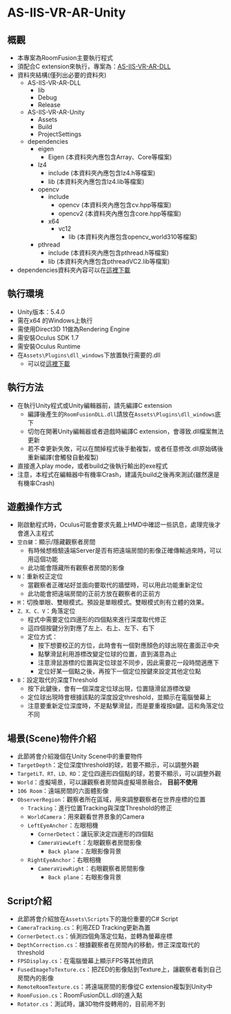 # AS-IIS-VR-AR-Unity

## 概觀

- 本專案為RoomFusion主要執行程式
- 須配合C extension來執行，專案為：[AS-IIS-VR-AR-DLL](https://github.com/lctseng/AS-IIS-VR-AR-DLL)
- 資料夾結構(僅列出必要的資料夾)
  - AS-IIS-VR-AR-DLL
    - lib
    - Debug
    - Release
  - AS-IIS-VR-AR-Unity
    - Assets
    - Build
    - ProjectSettings
  - dependencies
    - eigen
      - Eigen (本資料夾內應包含Array、Core等檔案)
    - lz4
      - include (本資料夾內應包含lz4.h等檔案)
      - lib (本資料夾內應包含lz4.lib等檔案)
    - opencv
      - include
        - opencv (本資料夾內應包含cv.hpp等檔案)
        - opencv2 (本資料夾內應包含core.hpp等檔案)
      - x64
        - vc12
          - lib (本資料夾內應包含opencv_world310等檔案)
    - pthread
      - include (本資料夾內應包含pthread.h等檔案)
      - lib (本資料夾內應包含pthreadVC2.lib等檔案)
- dependencies資料夾內容可以在[這裡下載](https://drive.google.com/file/d/0B6KmSTnbOf-CYkxaSy1oSzN1Z28/view?usp=sharing)


## 執行環境

- Unity版本：5.4.0
- 需在x64 的Windows上執行
- 需使用Direct3D 11做為Rendering Engine
- 需安裝Oculus SDK 1.7
- 需安裝Oculus Runtime 
- 在`Assets\Plugins\dll_windows`下放置執行需要的.dll
  - 可以從[這裡下載](https://drive.google.com/file/d/0B6KmSTnbOf-CY0lRRDRaWDdDNmc/view?usp=sharing)

## 執行方法

- 在執行Unity程式或Unity編輯器前，請先編譯C extension
  - 編譯後產生的`RoomFusionDLL.dll`請放在`Assets\Plugins\dll_windows`底下
  - 切勿在開著Unity編輯器或者遊戲時編譯C extension，會導致.dll檔案無法更新
  - 若不幸更新失敗，可以在關掉程式後手動複製，或者任意修改.dll原始碼後重新編譯(會觸發自動複製)
- 直接進入play mode，或者build之後執行輸出的exe程式
- 注意，本程式在編輯器中有機率Crash，建議先build之後再來測試(雖然還是有機率Crash)

## 遊戲操作方式

- 剛啟動程式時，Oculus可能會要求先戴上HMD中確認一些訊息，處理完後才會進入主程式
- `空白鍵`：顯示/隱藏觀察者房間
  - 有時候想檢驗遠端Server是否有把遠端房間的影像正確傳輸過來時，可以用這個功能
  - 此功能會隱藏所有觀察者房間的影像
- `N`：重新校正定位
  - 當觀察者正確站好並面向要取代的牆壁時，可以用此功能重新定位
  - 此功能會把遠端房間的正前方放在觀察者的正前方
- `M`：切換單眼、雙眼模式。預設是單眼模式。雙眼模式則有立體的效果。
- `Z、X、C、V`：角落定位
  - 程式中需要定位四邊形的四個點來進行深度取代修正
  - 這四個按鍵分別對應了左上、右上、左下、右下
  - 定位方式：
    - 按下想要校正的方位，此時會有一個對應顏色的球出現在畫面正中央
    - 點擊滑鼠利用游標改變定位球的位置，直到滿意為止
    - 注意滑鼠游標的位置與定位球並不同步，因此需要花一段時間適應下
    - 定位好某一個點之後，再按下一個定位按鍵來設定其他定位點
- `B`：設定取代的深度Threshold
  - 按下此鍵後，會有一個深度定位球出現，位置隨滑鼠游標改變
  - 定位球出現時會根據該點的深度設定threshold，並顯示在電腦螢幕上
  - 注意要重新定位深度時，不是點擊滑鼠，而是要重複按`B`鍵。這和角落定位不同

## 場景(Scene)物件介紹

- 此節將會介紹幾個在Unity Scene中的重要物件
- `TargetDepth`：定位深度threshold的球，若要不顯示，可以調整外觀
- `TargetLT、RT、LD、RD`：定位四邊形四個點的球，若要不顯示，可以調整外觀
- `World`：虛擬場景，可以讓觀察者房間與虛擬場景融合。 **目前不使用**
- `106 Room`：遠端房間的六面體影像
- `ObserverRegion`：觀察者所在區域，用來調整觀察者在世界座標的位置
  - `Tracking`：進行位置Tracking與深度Threshold的修正
  - `WorldCamera`：用來觀看世界景象的Camera
  - `LeftEyeAnchor`：左眼相機
    - `CornerDetect`：讓玩家決定四邊形的四個點
    - `CameraViewLeft`：左眼觀察者房間影像
      - `Back plane`：左眼影像背景
  - `RightEyeAnchor`：右眼相機
    - `CameraViewRight`：右眼觀察者房間影像
      - `Back plane`：右眼影像背景

## Script介紹

- 此節將會介紹放在`Assets\Scripts`下的幾份重要的C# Script
- `CameraTracking.cs`：利用ZED Tracking更新為置
- `CornerDetect.cs`：偵測四個角落定位點，並轉為螢幕座標
- `DepthCorrection.cs`：根據觀察者在房間內的移動，修正深度取代的threshold
- `FPSDisplay.cs`：在電腦螢幕上顯示FPS等其他資訊
- `FusedImageToTexture.cs`：把ZED的影像貼到Texture上，讓觀察者看到自己房間內的影像
- `RemoteRoomTexture.cs`：將遠端房間的影像從C extension複製到Unity中
- `RoomFusion.cs`：RoomFusionDLL.dll的進入點
- `Rotator.cs`：測試時，讓3D物件旋轉用的，目前用不到